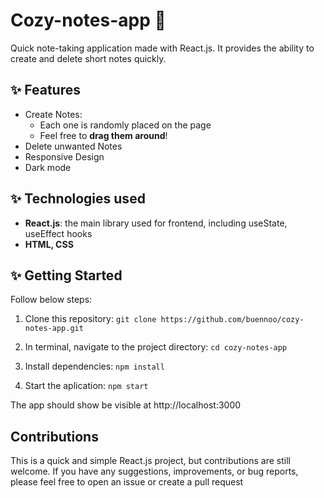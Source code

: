 # Cozy-notes-app 📝
Quick note-taking application made with React.js. It provides the ability to create and delete short notes quickly.

## ✨ Features
* Create Notes:
    - Each one is randomly placed on the page
    - Feel free to **drag them around**!
* Delete unwanted Notes
* Responsive Design
* Dark mode

## ✨ Technologies used
* **React.js**: the main library used for frontend, including useState, useEffect hooks
* **HTML, CSS**

## ✨ Getting Started
Follow below steps:
1. Clone this repository:
 `git clone https://github.com/buennoo/cozy-notes-app.git`

2. In terminal, navigate to the project directory:
 `cd cozy-notes-app`

3. Install dependencies:
 `npm install`

4. Start the aplication:
 `npm start`

The app should show be visible at http://localhost:3000

## Contributions
This is a quick and simple React.js project, but contributions are still welcome. If you have any suggestions, improvements, or bug reports, please feel free to open an issue or create a pull request

